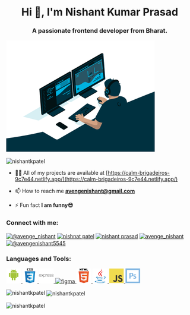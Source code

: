 <h1 align="center">Hi 👋, I'm Nishant Kumar Prasad</h1>
<h3 align="center">A passionate frontend developer from Bharat.</h3>

<img src="./ns.gif " width=400px/>

<p align="left"> <img src="https://komarev.com/ghpvc/?username=nishantkpatel&label=Profile%20views&color=0e75b6&style=flat" alt="nishantkpatel" /> </p>

- 👨‍💻 All of my projects are available at [https://calm-brigadeiros-9c7e44.netlify.app/](https://calm-brigadeiros-9c7e44.netlify.app/)

- 📫 How to reach me **avengenishant@gmail.com**

- ⚡ Fun fact **I am funny😎**

<h3 align="left">Connect with me:</h3>
<p align="left">
<a href="https://twitter.com/@avenge_nishant" target="blank"><img align="center" src="https://raw.githubusercontent.com/rahuldkjain/github-profile-readme-generator/master/src/images/icons/Social/twitter.svg" alt="@avenge_nishant" height="30" width="40" /></a>
<a href="https://linkedin.com/in/nishnat patel" target="blank"><img align="center" src="https://raw.githubusercontent.com/rahuldkjain/github-profile-readme-generator/master/src/images/icons/Social/linked-in-alt.svg" alt="nishnat patel" height="30" width="40" /></a>
<a href="https://fb.com/nishant prasad" target="blank"><img align="center" src="https://raw.githubusercontent.com/rahuldkjain/github-profile-readme-generator/master/src/images/icons/Social/facebook.svg" alt="nishant prasad" height="30" width="40" /></a>
<a href="https://instagram.com/avenge_nishant" target="blank"><img align="center" src="https://raw.githubusercontent.com/rahuldkjain/github-profile-readme-generator/master/src/images/icons/Social/instagram.svg" alt="avenge_nishant" height="30" width="40" /></a>
<a href="https://www.youtube.com/c/@avengenishant5545" target="blank"><img align="center" src="https://raw.githubusercontent.com/rahuldkjain/github-profile-readme-generator/master/src/images/icons/Social/youtube.svg" alt="@avengenishant5545" height="30" width="40" /></a>
</p>

<h3 align="left">Languages and Tools:</h3>
<p align="left"> <a href="https://developer.android.com" target="_blank" rel="noreferrer"> <img src="https://raw.githubusercontent.com/devicons/devicon/master/icons/android/android-original-wordmark.svg" alt="android" width="40" height="40"/> </a> <a href="https://www.w3schools.com/css/" target="_blank" rel="noreferrer"> <img src="https://raw.githubusercontent.com/devicons/devicon/master/icons/css3/css3-original-wordmark.svg" alt="css3" width="40" height="40"/> </a> <a href="https://expressjs.com" target="_blank" rel="noreferrer"> <img src="https://raw.githubusercontent.com/devicons/devicon/master/icons/express/express-original-wordmark.svg" alt="express" width="40" height="40"/> </a> <a href="https://www.figma.com/" target="_blank" rel="noreferrer"> <img src="https://www.vectorlogo.zone/logos/figma/figma-icon.svg" alt="figma" width="40" height="40"/> </a> <a href="https://www.w3.org/html/" target="_blank" rel="noreferrer"> <img src="https://raw.githubusercontent.com/devicons/devicon/master/icons/html5/html5-original-wordmark.svg" alt="html5" width="40" height="40"/> </a> <a href="https://www.java.com" target="_blank" rel="noreferrer"> <img src="https://raw.githubusercontent.com/devicons/devicon/master/icons/java/java-original.svg" alt="java" width="40" height="40"/> </a> <a href="https://developer.mozilla.org/en-US/docs/Web/JavaScript" target="_blank" rel="noreferrer"> <img src="https://raw.githubusercontent.com/devicons/devicon/master/icons/javascript/javascript-original.svg" alt="javascript" width="40" height="40"/> </a> <a href="https://www.photoshop.com/en" target="_blank" rel="noreferrer"> <img src="https://raw.githubusercontent.com/devicons/devicon/master/icons/photoshop/photoshop-line.svg" alt="photoshop" width="40" height="40"/> </a> </p>

<p><img align="left" src="https://github-readme-stats.vercel.app/api/top-langs?username=nishantkpatel&show_icons=true&locale=en&layout=compact" alt="nishantkpatel" /></p>

<p>&nbsp;<img align="center" src="https://github-readme-stats.vercel.app/api?username=nishantkpatel&show_icons=true&locale=en" alt="nishantkpatel" /></p>

<p><img align="center" src="https://github-readme-streak-stats.herokuapp.com/?user=nishantkpatel&" alt="nishantkpatel" /></p>



